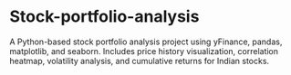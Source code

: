 # Stock-portfolio-analysis
A Python-based stock portfolio analysis project using yFinance, pandas, matplotlib, and seaborn. Includes price history visualization, correlation heatmap, volatility analysis, and cumulative returns for Indian stocks.
